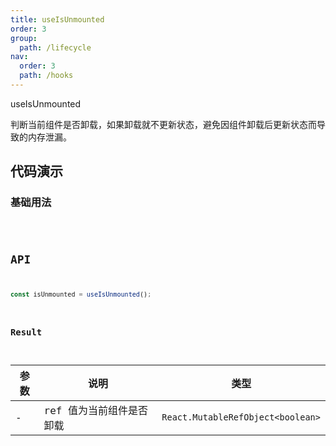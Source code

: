 ```yaml
---
title: useIsUnmounted
order: 3
group:
  path: /lifecycle
nav:
  order: 3
  path: /hooks
---
```


useIsUnmounted

判断当前组件是否卸载，如果卸载就不更新状态，避免因组件卸载后更新状态而导致的内存泄漏。

## 代码演示

### 基础用法

<code src="./demos/basic1.tsx" />

## API

```typescript
const isUnmounted = useIsUnmounted();
```

### Result

| 参数 | 说明                     | 类型                              |
| ---- | ------------------------ | --------------------------------- |
| -    | ref 值为当前组件是否卸载 | `React.MutableRefObject<boolean>` |
